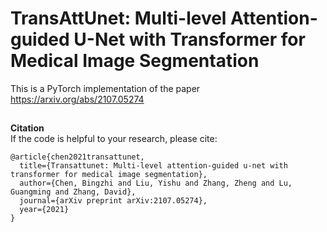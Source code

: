 # TransAttUnet: Multi-level Attention-guided U-Net with Transformer for Medical Image Segmentation
This is a PyTorch implementation of the paper https://arxiv.org/abs/2107.05274  




##
**Citation**   
If the code is helpful to your research, please cite:  
``` 
@article{chen2021transattunet,  
  title={Transattunet: Multi-level attention-guided u-net with transformer for medical image segmentation},  
  author={Chen, Bingzhi and Liu, Yishu and Zhang, Zheng and Lu, Guangming and Zhang, David},  
  journal={arXiv preprint arXiv:2107.05274},  
  year={2021}  
}  
```

